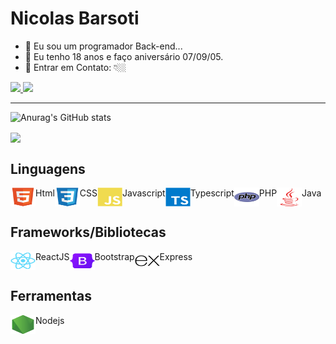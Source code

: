 <h1>Nicolas Barsoti</h1> 

- 🌱 Eu sou um programador Back-end...
- 🎇 Eu tenho 18 anos e faço aniversário 07/09/05.
- 📩 Entrar em Contato: 👇🏼

<a href="https://www.linkedin.com/in/nicolas-barsoti-7320a6305/" rel="nofollow" title="Entrar no Linkedin">
<img src="https://img.shields.io/badge/-nicolas-ff0000?style=flat-square&amp;logo=Linkedin&amp;logoColor=white&amp;link=https://www.linkedin.com/in/nicolas-barsoti-7320a6305/" style="max-width: 100%;">
</a>
<a href="mailto:nicolasbarsoti.nb@gmail.com" title="Enviar um E-mail">
<img src="https://img.shields.io/badge/-nicolasbarsoti.nb@gmail.com-ff0000?style=flat-square&amp;logo=Gmail&amp;logoColor=white&amp;link=mailto:nicolasbarsoti.nb@gmail.com" style="max-width: 100%;">
</a>


---


 ![Anurag's GitHub stats](https://github-readme-stats.vercel.app/api?username=moisesBarsoti&show_icons=true&theme=dracula)

 <a href="https://github.com/anuraghazra/convoychat">
  <img height=200 align="center" src="https://github-readme-stats.vercel.app/api/top-langs?username=moisesBarsoti&layout=compact&langs_count=8&card_width=386&theme=dark" />
</a>


<h2>Linguagens</h2> 

<div style="display: flex;"><br> 
  <img align="center" alt="Rafa-HTML" height="30" width="40" src="https://raw.githubusercontent.com/devicons/devicon/master/icons/html5/html5-original.svg">
  Html
  <img align="center" alt="Rafa-CSS" height="30" width="40" src="https://raw.githubusercontent.com/devicons/devicon/master/icons/css3/css3-original.svg">
  CSS
  <img align="center" alt="Rafa-Js" height="30" width="40" src="https://raw.githubusercontent.com/devicons/devicon/master/icons/javascript/javascript-plain.svg">
  Javascript 
  <img align="center" alt="Rafa-Js" height="30" width="40" src="https://raw.githubusercontent.com/devicons/devicon/master/icons/typescript/typescript-original.svg">
  Typescript 
  <img align="center" alt="Rafa-Js" height="30" width="40" src="https://raw.githubusercontent.com/devicons/devicon/master/icons/php/php-original.svg">
  PHP  
  <img align="center" alt="Rafa-Js" height="30" width="40" src="https://raw.githubusercontent.com/devicons/devicon/master/icons/java/java-plain.svg">
  Java     
</div>


<h2>Frameworks/Bibliotecas</h2>

<div style="display: flex;"><br>
  <img align="center" alt="Rafa-CSS" height="30" width="40" src="https://raw.githubusercontent.com/devicons/devicon/master/icons/react/react-original.svg">  
  ReactJS
  <img align="center" alt="Rafa-Js" height="30" width="40" src="https://raw.githubusercontent.com/devicons/devicon/master/icons/bootstrap/bootstrap-original.svg">
  Bootstrap
  <img align="center" alt="Rafa-Js" height="30" width="40" src="https://raw.githubusercontent.com/devicons/devicon/master/icons/express/express-original.svg" style="background:#fff">
  Express
</div>                


<h2>Ferramentas</h2>

<div style="display: flex;"><br>
  <img align="center" alt="Rafa-CSS" height="30" width="40" src="https://raw.githubusercontent.com/devicons/devicon/master/icons/nodejs/nodejs-original.svg">  
  Nodejs
</div>     


